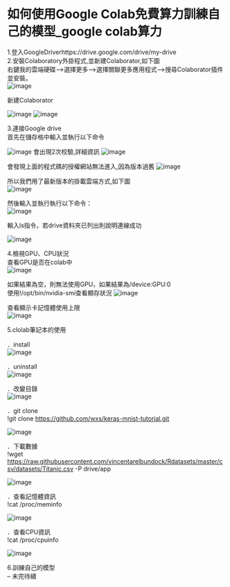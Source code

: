 # 如何使用Google Colab免費算力訓練自己的模型_google colab算力 
1.登入GoogleDriverhttps://drive.google.com/drive/my-drive  
2.安裝Colaboratory外掛程式,並新建Colaborator,如下圖  
右鍵我的雲端硬碟—>選擇更多—>選擇關聯更多應用程式—>搜尋Colaborator插件並安裝。  
![image](https://github.com/Black-05/AI_midterm/blob/main/1.jpg)

新建Colaborator

![image](https://github.com/Black-05/AI_midterm/blob/main/2.jpg)
![image](https://github.com/Black-05/AI_midterm/blob/main/3.jpg)

3.連接Google drive  
首先在儲存格中輸入並執行以下命令  

![image](https://github.com/Black-05/AI_midterm/blob/main/4.jpg)
會出現2次校驗,詳細資訊
![image](https://github.com/Black-05/AI_midterm/blob/main/5.png)

會發現上面的程式碼的授權網站無法進入,因為版本過舊
![image](https://github.com/Black-05/AI_midterm/blob/main/6.png)

所以我們用了最新版本的掛載雲端方式,如下圖  
![image](https://github.com/Black-05/AI_midterm/blob/main/7.3.png)  

然後輸入並執行執行以下命令：  
![image](https://github.com/Black-05/AI_midterm/blob/main/7.4.png)    

輸入ls指令，若drive資料夾已列出則說明連線成功  

![image](https://github.com/Black-05/AI_midterm/blob/main/8.1.png)    

4.檢視GPU、CPU狀況  
查看GPU是否在colab中  
![image](https://github.com/Black-05/AI_midterm/blob/main/9.png)  

如果結果為空，則無法使用GPU，如果結果為/device:GPU:0  
使用!/opt/bin/nvidia-smi查看顯存狀況
![image](https://github.com/Black-05/AI_midterm/blob/main/10.png)  

查看顯示卡記憶體使用上限  
![image](https://github.com/Black-05/AI_midterm/blob/main/11.png) 

5.clolab筆記本的使用  

．install  
![image](https://github.com/Black-05/AI_midterm/blob/main/12.png)  

．uninstall   
![image](https://github.com/Black-05/AI_midterm/blob/main/13.png) 

．改變目錄  
![image](https://github.com/Black-05/AI_midterm/blob/main/14.png)  

．git clone  
!git clone https://github.com/wxs/keras-mnist-tutorial.git  

![image](https://github.com/Black-05/AI_midterm/blob/main/15.png)  

．下載數據  
!wget https://raw.githubusercontent.com/vincentarelbundock/Rdatasets/master/csv/datasets/Titanic.csv -P drive/app  

![image](https://github.com/Black-05/AI_midterm/blob/main/16.png)    

．查看記憶體資訊  
!cat /proc/meminfo  

![image](https://github.com/Black-05/AI_midterm/blob/main/17.png)   

．查看CPU資訊  
!cat /proc/cpuinfo  

![image](https://github.com/Black-05/AI_midterm/blob/main/18.1.png)   

6.訓練自己的模型  
– 未完待續  



